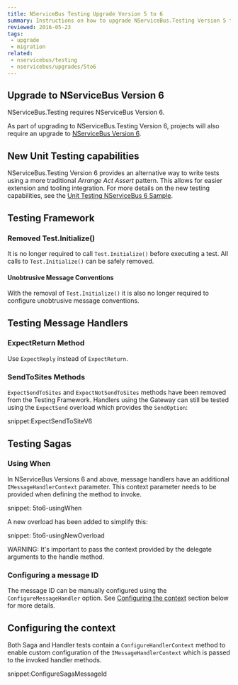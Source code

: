 ```yaml
---
title: NServiceBus Testing Upgrade Version 5 to 6
summary: Instructions on how to upgrade NServiceBus.Testing Version 5 to 6.
reviewed: 2016-05-23
tags:
 - upgrade
 - migration
related:
 - nservicebus/testing
 - nservicebus/upgrades/5to6
---
```



## Upgrade to NServiceBus Version 6

NServiceBus.Testing requires NServiceBus Version 6.

As part of upgrading to NServiceBus.Testing Version 6, projects will also require an upgrade to [NServiceBus Version 6](/nservicebus/upgrades/5to6/).


## New Unit Testing capabilities

NServiceBus.Testing Version 6 provides an alternative way to write tests using a more traditional *Arrange Act Assert* pattern. This allows for easier extension and tooling integration. For more details on the new testing capabilities, see the [Unit Testing NServiceBus 6 Sample](/samples/unit-testing).


## Testing Framework


### Removed Test.Initialize()

It is no longer required to call `Test.Initialize()` before executing a test. All calls to `Test.Initialize()` can be safely removed.


#### Unobtrusive Message Conventions

With the removal of `Test.Initialize()` it is also no longer required to configure unobtrusive message conventions.


## Testing Message Handlers


### ExpectReturn Method

Use `ExpectReply` instead of `ExpectReturn`.


### SendToSites Methods

`ExpectSendToSites` and `ExpectNotSendToSites` methods have been removed from the Testing Framework. Handlers using the Gateway can still be tested using the `ExpectSend` overload which provides the `SendOption`:

snippet:ExpectSendToSiteV6


## Testing Sagas


### Using When

In NServiceBus Versions 6 and above, message handlers have an additional `IMessageHandlerContext` parameter. This context parameter needs to be provided when defining the method to invoke.

snippet: 5to6-usingWhen

A new overload has been added to simplify this:

snippet: 5to6-usingNewOverload

WARNING: It's important to pass the context provided by the delegate arguments to the handle method.


### Configuring a message ID

The message ID can be manually configured using the `ConfigureMessageHandler` option. See [Configuring the context](#configuring-the-context) section below for more details.


## Configuring the context

Both Saga and Handler tests contain a `ConfigureHandlerContext` method to enable custom configuration of the `IMessageHandlerContext` which is passed to the invoked handler methods.

snippet:ConfigureSagaMessageId
